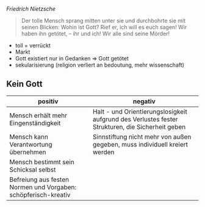 _Friedrich Nietzsche_

> Der tolle Mensch sprang mitten unter sie und durchbohrte sie mit seinen Blicken: Wohin ist Gott? Rief er, ich will es euch sagen! Wir haben ihn getötet, – ihr und ich! Wir alle sind seine Mörder!

- toll = verrückt
- Markt
- Gott existiert nur in Gedanken => Gott getötet
- sekularisierung (religion verliert an bedoutung, mehr wissenschaft)

## Kein Gott

positiv | negativ
-|-
Mensch erhält mehr Eingenständigkeit | Halt - und Orientierungslosigkeit aufgrund des Verlustes fester Strukturen, die Sicherheit geben
Mensch kann Verantwortung übernehmen | Sinnstiftung nicht mehr von außen gegeben, muss individuell kreiert werden
Mensch bestimmt sein Schicksal selbst | 
Befreiung aus festen Normen und Vorgaben: schöpferisch-kreativ | 

